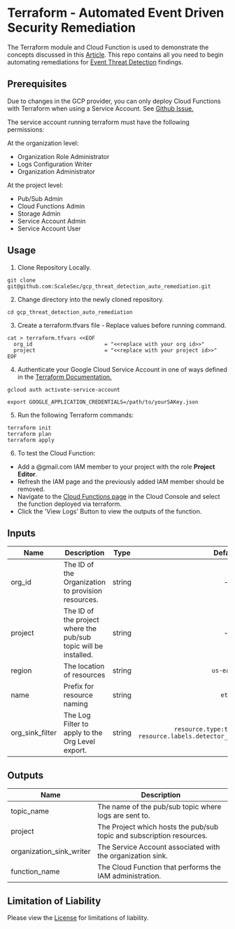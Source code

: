 # Terraform - Automated Event Driven Security Remediation

The Terraform module and Cloud Function is used to demonstrate the concepts discussed in this [Article](incoming_url). This repo contains all you need to begin automating remediations for [Event Threat Detection](https://cloud.google.com/event-threat-detection/) findings.

## Prerequisites 

Due to changes in the GCP provider, you can only deploy Cloud Functions with Terraform when using a Service Account.  See [Github Issue.](https://github.com/terraform-providers/terraform-provider-google/issues/5388)

The service account running terraform must have the following permissions:

At the organization level:
* Organization Role Administrator
* Logs Configuration Writer
* Organization Administrator


At the project level:
* Pub/Sub Admin
* Cloud Functions Admin
* Storage Admin
* Service Account Admin
* Service Account User

## Usage

1. Clone Repository Locally.
```
git clone git@github.com:ScaleSec/gcp_threat_detection_auto_remediation.git
```
2. Change directory into the newly cloned repository.
```
cd gcp_threat_detection_auto_remediation
```
3. Create a terraform.tfvars file - Replace values before running command.
```
cat > terraform.tfvars <<EOF
  org_id                       = "<<replace with your org id>>"
  project                      = "<<replace with your project id>>"
EOF
```

4. Authenticate your Google Cloud Service Account in one of ways defined in the [Terraform Documentation.](https://www.terraform.io/docs/providers/google/guides/provider_reference.html#full-reference)
```
gcloud auth activate-service-account
```
```
export GOOGLE_APPLICATION_CREDENTIALS=/path/to/yourSAKey.json
```

5. Run the following Terraform commands:

```
terraform init
terraform plan
terraform apply
```

6. To test the Cloud Function:

* Add a @gmail.com IAM member to your project with the role **Project Editor**.
* Refresh the IAM page and the previously added IAM member should be removed.
* Navigate to the [Cloud Functions page](https://console.cloud.google.com/functions/) in the Cloud Console and select the function deployed via terraform.
* Click the 'View Logs' Button to view the outputs of the function.


## Inputs

| Name | Description | Type | Default | Required |
|------|-------------|:----:|:-----:|:-----:|
| org_id | The ID of the Organization to provision resources. | string | - | yes |
| project |The ID of the project where the pub/sub topic will be installed.  | string | - | yes |
| region | The location of resources | string | `us-east1` | no |
| name | Prefix for resource naming | string | `etd` | no |
| org_sink_filter | The Log Filter to apply to the Org Level export. | string | `resource.type:threat_detector resource.labels.detector_name=iam_anomalous_grant` | no |

## Outputs

| Name | Description |
|------|-------------|
| topic_name    | The name of the pub/sub topic where logs are sent to. |
| project       | The Project which hosts the pub/sub topic and subscription resources. |
| organization_sink_writer | The Service Account associated with the organization sink. |
| function_name | The Cloud Function that performs the IAM administration. |


## Limitation of Liability
Please view the [License](LICENSE) for limitations of liability.
